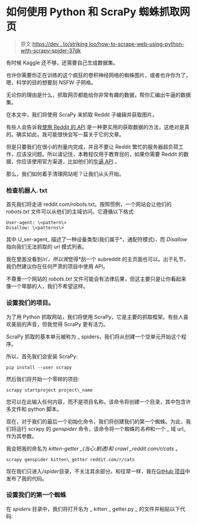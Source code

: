 # 如何使用 Python 和 ScraPy 蜘蛛抓取网页

> 原文:[https://dev . to/striking loo/how-to-scrape-web-using-python-with-scrapy-spider-37dk](https://dev.to/strikingloo/how-to-scrape-the-web-using-python-with-scrapy-spiders-37dk)

有时候 Kaggle 还不够，还需要自己生成数据集。

也许你需要你正在训练的这个疯狂的卷积神经网络的蜘蛛图片，或者也许你为了，嗯，科学的目的想要刮 NSFW 子网格。

无论你的理由是什么，抓取网页都能给你非常有趣的数据，帮你汇编出牛逼的数据集。

在本文中，我们将使用 ScraPy 来抓取 Reddit 子编辑并获取图片。

有些人会告诉我[使用 Reddit 的 API](https://github.com/praw-dev/praw) 是一种更实用的获取数据的方法，这绝对是真的。确实如此，我可能很快会写一篇关于它的文章。

但是只要我们在很小的剂量内完成，并且不要让 Reddit 繁忙的服务器超负荷工作，应该没问题。所以请记住，本教程仅用于教育目的，如果你需要 Reddit 的数据，你应该使用官方渠道，比如他们的[牛逼 API](https://github.com/praw-dev/praw) 。

那么，我们如何着手清理网站呢？让我们从头开始。

### [](#checking-the-robotstxt)检查机器人. txt

首先我们将走进 reddit.com/robots.txt。按照惯例，一个网站会让他们的 *robots.txt* 文件可以从他们的主域访问。它遵循以下格式:

```
User-agent: \<pattern\>
Disallow: \<patterns\> 
```

其中 U_ser-agent_ 描述了一种设备类型(我们属于*，通配符模式)，而 *Disallow* 指向我们无法抓取的 url 模式列表。

我在里面没看到/r/*，所以我*觉得*刮一个 subreddit 的主页面也可以。出于礼节，我仍然建议你在任何严肃的项目中使用 API。

不尊重一个网站的 *robots.txt* 文件可能会有法律后果，但这主要只是让你看起来像一个卑鄙的人，我们不希望这样。

### [](#setting-up-our-project)设置我们的项目。

为了用 Python 抓取网站，我们将使用 ScraPy，它是主要的抓取框架。有些人喜欢美丽的声音，但我觉得 ScraPy 更有活力。

ScraPy 抓取的基本单元被称为 _ spiders，我们将从创建一个空单元开始这个程序。

所以，首先我们会安装 ScraPy:

```
pip install --user scrapy 
```

然后我们将开始一个零碎的项目:

```
scrapy startproject project\_name 
```

您可以在此输入任何内容，而不是项目名称。该命令将创建一个目录，其中包含许多文件和 python 脚本。

现在，对于我们的最后一个初始化命令，我们将创建我们的第一个蜘蛛。为此，我们将运行 scrapy 的 *genspider* 命令，该命令将一个蜘蛛的*名称*和一个 _ 域 url_ 作为其参数。

我会把我的命名为 *kitten-getter _(当心:剧透)和 crawl _reddit.com/r/cats* 。

```
scrapy genspider kitten\_getter reddit.com/r/cats 
```

现在我们只进入/*spider*目录，不关注其余部分。和往常一样，我在[GitHub 项目](https://github.com/StrikingLoo/kitten-getter)中发布了我的代码。

### [](#setting-up-our-first-spider)设置我们的第一个蜘蛛

在 *spiders* 目录中，我们将打开名为 _ kitten _ getter.py _ 的文件并粘贴以下代码: